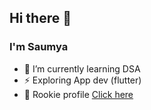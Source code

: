## Hi there 👋
### I'm Saumya
- 🔭 I’m currently learning DSA
- ⚡ Exploring App dev (flutter)
- 🌱 Rookie profile [Click here](https://saumya-sarkhel.github.io/saumya.dev/)
<!--
**SaumyaSarkhel/SaumyaSarkhel** is a ✨ _special_ ✨ repository because its `README.md` (this file) appears on your GitHub profile.

Here are some ideas to get you started:

- 🔭 I’m currently working on ...
- 🌱 I’m currently learning ...
- 👯 I’m looking to collaborate on ...
- 🤔 I’m looking for help with ...
- 💬 Ask me about ...
- 📫 How to reach me: ...
- 😄 Pronouns: ...
- ⚡ Fun fact: ...
-->
